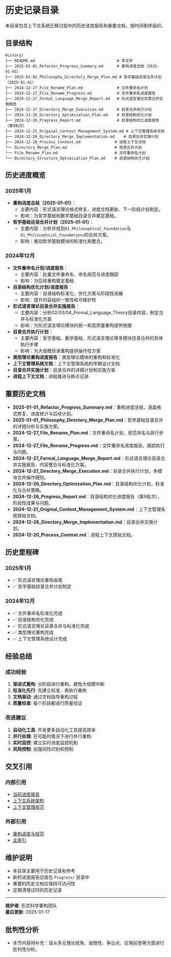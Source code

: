 # 历史记录目录

本目录包含上下文系统迁移过程中的历史进度报告和重要文档，按时间倒序组织。

## 目录结构

```text
History/
├── README.md                                    # 本文件
├── 2025-01-01_Refactor_Progress_Summary.md      # 重构进度总结（2025-01-01）
├── 2025-01-01_Philosophy_Directory_Merge_Plan.md # 哲学基础目录合并计划（2025-01-01）
├── 2024-12-27_File_Rename_Plan.md               # 文件重命名计划
├── 2024-12-27_File_Rename_Progress.md           # 文件重命名进度报告
├── 2024-12-27_Formal_Language_Merge_Report.md   # 形式语言理论目录合并实施报告
├── 2024-12-27_Directory_Merge_Execution.md      # 目录合并执行计划
├── 2024-12-26_Directory_Optimization_Plan.md    # 目录结构优化计划
├── 2024-12-26_Progress_Report.md                # 目录结构优化进度报告（第9批次）
├── 2024-12-21_Original_Context_Management_System.md # 上下文管理系统文档
├── 2024-12-28_Directory_Merge_Implementation.md    # 目录合并实施计划
├── 2024-12-20_Process_Context.md               # 进程上下文文档
└── Directory_Merge_Plan.md                     # 目录合并计划
└── File_Rename_Plan.md                         # 文件重命名计划
└── Directory_Structure_Optimization_Plan.md    # 目录结构优化计划
```

## 历史进度概览

### 2025年1月

- **重构进度总结（2025-01-01）**：
  - 主要内容：形式语言理论格式修复、进度文档更新、下一阶段计划制定。
  - 影响：为哲学基础和数学基础目录合并奠定基础。
- **哲学基础目录合并计划（2025-01-01）**：
  - 主要内容：分析并规划`01_Philosophical_Foundation`与`01_Philosophical_Foundations`的合并方案。
  - 影响：推动哲学基础模块的标准化和整合。

### 2024年12月

- **文件重命名计划/进度报告**：
  - 主要内容：批量文件重命名、命名规范与进度跟踪
  - 影响：为后续重构奠定基础
- **目录结构优化计划/进度报告**：
  - 主要内容：目录结构标准化、优化方案与阶段性进展
  - 影响：提升内容组织一致性和可维护性
- **形式语言理论目录合并实施报告**：
  - 主要内容：分析02/03/04_Formal_Language_Theory目录内容，制定合并与标准化方案
  - 影响：为形式语言理论模块的统一和高质量重构提供依据
- **目录合并执行计划**：
  - 主要内容：哲学基础、数学基础、形式语言理论等多模块目录合并的具体执行步骤
  - 影响：为大规模目录重构提供操作性方案
- **类型理论重构进度报告**：类型理论模块的重构和标准化
- **上下文管理系统文档**：上下文管理系统的早期设计文档
- **目录合并实施计划**：目录合并的详细计划和实施方案
- **进程上下文文档**：进程推进与断点记录

## 重要历史文档

- **2025-01-01_Refactor_Progress_Summary.md**：重构进度总结，涵盖格式修复、进度统计与后续计划。
- **2025-01-01_Philosophy_Directory_Merge_Plan.md**：哲学基础目录合并的详细分析与实施方案。
- **2024-12-27_File_Rename_Plan.md**：文件重命名计划，规范命名与执行步骤。
- **2024-12-27_File_Rename_Progress.md**：文件重命名进度报告，跟踪执行与问题。
- **2024-12-27_Formal_Language_Merge_Report.md**：形式语言理论目录合并实施报告，内容整合与标准化方案。
- **2024-12-27_Directory_Merge_Execution.md**：目录合并执行计划，多模块合并操作细则。
- **2024-12-26_Directory_Optimization_Plan.md**：目录结构优化计划，标准化与合并策略。
- **2024-12-26_Progress_Report.md**：目录结构优化进度报告（第9批次），阶段性成果与问题。
- **2024-12-21_Original_Context_Management_System.md**：上下文管理系统原始文档。
- **2024-12-28_Directory_Merge_Implementation.md**：目录合并实施计划。
- **2024-12-20_Process_Context.md**：进程上下文原始文档。

## 历史里程碑

### 2025年1月

- ✅ 形式语言理论重构收尾
- ✅ 哲学基础目录合并计划制定

### 2024年12月

- ✅ 文件重命名标准化完成
- ✅ 目录结构优化完成
- ✅ 形式语言理论目录合并与标准化完成
- ✅ 类型理论重构完成
- ✅ 上下文管理系统设计完成

## 经验总结

### 成功经验

1. **渐进式重构**: 分阶段进行重构，避免大规模中断
2. **标准化先行**: 先建立标准，再执行重构
3. **文档驱动**: 通过文档指导重构过程
4. **质量检查**: 每个阶段都进行质量验证

### 改进建议

1. **自动化工具**: 开发更多自动化工具提高效率
2. **并行处理**: 在可能的情况下进行并行重构
3. **实时监控**: 建立实时进度监控机制
4. **风险控制**: 加强风险识别和控制

## 交叉引用

### 内部引用

- [当前进度报告](README.md)
- [上下文系统架构](../Architecture.md)
- [上下文管理规范](../Context_Management_Specification.md)

### 外部引用

- [重构进度与规范](README.md)
- [主索引](../../00_Master_Index/00_主索引-形式科学体系重构版.md)

## 维护说明

- 本目录主要用于历史记录和参考
- 新的进度报告应放在 `Progress/` 目录中
- 重要的历史文档应保持可访问性
- 定期清理过时的历史记录

---

**维护者**: 形式科学重构团队  
**最后更新**: 2025-01-17

## 批判性分析

- 本节内容待补充：请从多元理论视角、局限性、争议点、应用前景等方面进行批判性分析。
